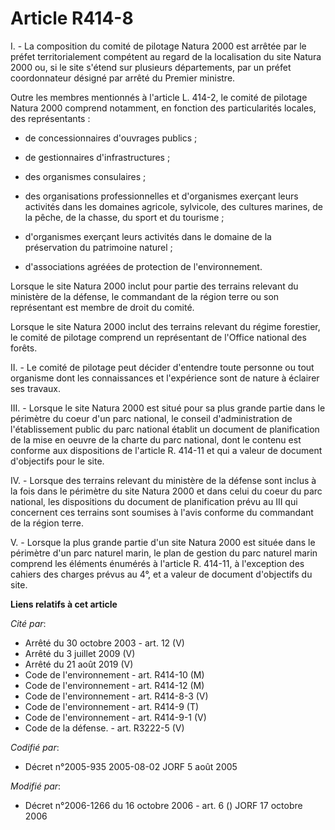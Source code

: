 # Article R414-8

I. - La composition du comité de pilotage Natura 2000 est arrêtée par le préfet territorialement compétent au regard de la
localisation du site Natura 2000 ou, si le site s'étend sur plusieurs départements, par un préfet coordonnateur désigné par
arrêté du Premier ministre.

Outre les membres mentionnés à l'article L. 414-2, le comité de pilotage Natura 2000 comprend notamment, en fonction des
particularités locales, des représentants :

- de concessionnaires d'ouvrages publics ;

- de gestionnaires d'infrastructures ;

- des organismes consulaires ;

- des organisations professionnelles et d'organismes exerçant leurs activités dans les domaines agricole, sylvicole, des
cultures marines, de la pêche, de la chasse, du sport et du tourisme ;

- d'organismes exerçant leurs activités dans le domaine de la préservation du patrimoine naturel ;

- d'associations agréées de protection de l'environnement.

Lorsque le site Natura 2000 inclut pour partie des terrains relevant du ministère de la défense, le commandant de la région
terre ou son représentant est membre de droit du comité.

Lorsque le site Natura 2000 inclut des terrains relevant du régime forestier, le comité de pilotage comprend un représentant
de l'Office national des forêts.

II. - Le comité de pilotage peut décider d'entendre toute personne ou tout organisme dont les connaissances et l'expérience
sont de nature à éclairer ses travaux.

III. - Lorsque le site Natura 2000 est situé pour sa plus grande partie dans le périmètre du coeur d'un parc national, le
conseil d'administration de l'établissement public du parc national établit un document de planification de la mise en oeuvre
de la charte du parc national, dont le contenu est conforme aux dispositions de l'article R. 414-11 et qui a valeur de
document d'objectifs pour le site.

IV. - Lorsque des terrains relevant du ministère de la défense sont inclus à la fois dans le périmètre du site Natura 2000 et
dans celui du coeur du parc national, les dispositions du document de planification prévu au III qui concernent ces terrains
sont soumises à l'avis conforme du commandant de la région terre.

V. - Lorsque la plus grande partie d'un site Natura 2000 est située dans le périmètre d'un parc naturel marin, le plan de
gestion du parc naturel marin comprend les éléments énumérés à l'article R. 414-11, à l'exception des cahiers des charges
prévus au 4°, et a valeur de document d'objectifs du site.

**Liens relatifs à cet article**

_Cité par_:

  - Arrêté du 30 octobre 2003 - art. 12 (V)
  - Arrêté du 3 juillet 2009 (V)
  - Arrêté du 21 août 2019 (V)
  - Code de l'environnement - art. R414-10 (M)
  - Code de l'environnement - art. R414-12 (M)
  - Code de l'environnement - art. R414-8-3 (V)
  - Code de l'environnement - art. R414-9 (T)
  - Code de l'environnement - art. R414-9-1 (V)
  - Code de la défense. - art. R3222-5 (V)

_Codifié par_:

  - Décret n°2005-935 2005-08-02 JORF 5 août 2005

_Modifié par_:

  - Décret n°2006-1266 du 16 octobre 2006 - art. 6 () JORF 17 octobre 2006
